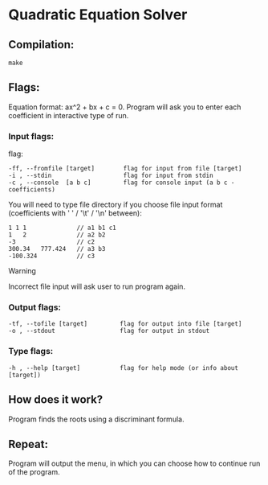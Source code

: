 # Quadratic Equation Solver
## Compilation:
```
make
```
## Flags:
Equation format: ax^2 + bx + c = 0. Program will ask you to enter each coefficient in interactive type of run.
### Input flags:
flag:
```
-ff, --fromfile [target]        flag for input from file [target]
-i , --stdin                    flag for input from stdin
-c , --console  [a b c]         flag for console input (a b c - coefficients)
```
You will need to type file directory if you choose file input format (coefficients with ' ' / '\\t' / '\\n' between):
```
1 1 1              // a1 b1 c1
1   2              // a2 b2
-3                 // c2
300.34   777.424   // a3 b3
-100.324           // c3
```
> [!WARNING]
> Incorrect file input will ask user to run program again.
### Output flags:
```
-tf, --tofile [target]         flag for output into file [target]
-o , --stdout                  flag for output in stdout
``` 
### Type flags:
```
-h , --help [target]           flag for help mode (or info about [target])
``` 
## How does it work?
Program finds the roots using a discriminant formula.
## Repeat:
Program will output the menu, in which you can choose how to continue run of the program.
